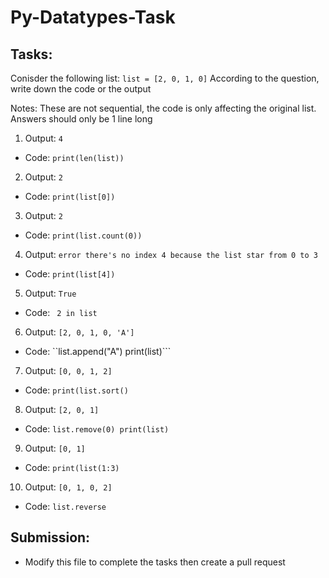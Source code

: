 # Py-Datatypes-Task

## Tasks:

Conisder the following list:
```list = [2, 0, 1, 0]```
According to the question, write down the code or the output

Notes: 
 These are not sequential, the code is only affecting the original list. 
 Answers should only be 1 line long

1. Output: ```4```
-  Code:  ```print(len(list))``` 

2. Output: ```2```
-  Code: ```print(list[0])``` 

3. Output: ```2```
-  Code: ```print(list.count(0))``` 

4. Output: ```error there's no index 4 because the list star from 0 to 3```
-  Code: ```print(list[4])```

5. Output: ```True```
-  Code: ``` 2 in list```

6. Output: ```[2, 0, 1, 0, 'A'] ```
-  Code: ``list.append("A")
           print(list)``` 

7. Output: ```[0, 0, 1, 2] ```
-  Code: ```print(list.sort()```

8. Output: ``` [2, 0, 1] ``` 
-  Code: ```list.remove(0)
            print(list)```

9. Output: ```[0, 1] ```
-  Code: ```print(list(1:3)
         ``` 

10. Output: ```[0, 1, 0, 2] ```
-  Code: ```list.reverse``` 


## Submission:

- Modify this file to complete the tasks then create a pull request
